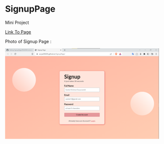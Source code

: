 # SignupPage
<p>Mini Project</p>
<a href="https://surya200203.github.io/SignupPage/" target="blank">Link To Page </a>
<p>Photo of Signup Page : </p>
<img src="signuppage.png" />


